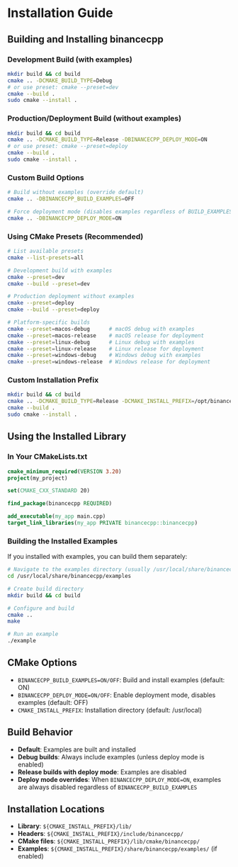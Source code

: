# Installation Guide

## Building and Installing binancecpp

### Development Build (with examples)

```bash
mkdir build && cd build
cmake .. -DCMAKE_BUILD_TYPE=Debug
# or use preset: cmake --preset=dev
cmake --build .
sudo cmake --install .
```

### Production/Deployment Build (without examples)

```bash
mkdir build && cd build
cmake .. -DCMAKE_BUILD_TYPE=Release -DBINANCECPP_DEPLOY_MODE=ON
# or use preset: cmake --preset=deploy
cmake --build .
sudo cmake --install .
```

### Custom Build Options

```bash
# Build without examples (override default)
cmake .. -DBINANCECPP_BUILD_EXAMPLES=OFF

# Force deployment mode (disables examples regardless of BUILD_EXAMPLES)
cmake .. -DBINANCECPP_DEPLOY_MODE=ON
```

### Using CMake Presets (Recommended)

```bash
# List available presets
cmake --list-presets=all

# Development build with examples
cmake --preset=dev
cmake --build --preset=dev

# Production deployment without examples
cmake --preset=deploy
cmake --build --preset=deploy

# Platform-specific builds
cmake --preset=macos-debug      # macOS debug with examples
cmake --preset=macos-release    # macOS release for deployment
cmake --preset=linux-debug      # Linux debug with examples  
cmake --preset=linux-release    # Linux release for deployment
cmake --preset=windows-debug    # Windows debug with examples
cmake --preset=windows-release  # Windows release for deployment
```

### Custom Installation Prefix

```bash
mkdir build && cd build
cmake .. -DCMAKE_BUILD_TYPE=Release -DCMAKE_INSTALL_PREFIX=/opt/binancecpp
cmake --build .
sudo cmake --install .
```

## Using the Installed Library

### In Your CMakeLists.txt

```cmake
cmake_minimum_required(VERSION 3.20)
project(my_project)

set(CMAKE_CXX_STANDARD 20)

find_package(binancecpp REQUIRED)

add_executable(my_app main.cpp)
target_link_libraries(my_app PRIVATE binancecpp::binancecpp)
```

### Building the Installed Examples

If you installed with examples, you can build them separately:

```bash
# Navigate to the examples directory (usually /usr/local/share/binancecpp/examples)
cd /usr/local/share/binancecpp/examples

# Create build directory
mkdir build && cd build

# Configure and build
cmake ..
make

# Run an example
./example
```

## CMake Options

- `BINANCECPP_BUILD_EXAMPLES=ON/OFF`: Build and install examples (default: ON)
- `BINANCECPP_DEPLOY_MODE=ON/OFF`: Enable deployment mode, disables examples (default: OFF)
- `CMAKE_INSTALL_PREFIX`: Installation directory (default: /usr/local)

## Build Behavior

- **Default**: Examples are built and installed
- **Debug builds**: Always include examples (unless deploy mode is enabled)
- **Release builds with deploy mode**: Examples are disabled
- **Deploy mode overrides**: When `BINANCECPP_DEPLOY_MODE=ON`, examples are always disabled regardless of `BINANCECPP_BUILD_EXAMPLES`

## Installation Locations

- **Library**: `${CMAKE_INSTALL_PREFIX}/lib/`
- **Headers**: `${CMAKE_INSTALL_PREFIX}/include/binancecpp/`
- **CMake files**: `${CMAKE_INSTALL_PREFIX}/lib/cmake/binancecpp/`
- **Examples**: `${CMAKE_INSTALL_PREFIX}/share/binancecpp/examples/` (if enabled)
